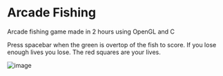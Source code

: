 # Arcade Fishing

Arcade fishing game made in 2 hours using OpenGL and C

Press spacebar when the green is overtop of the fish to score. If you lose enough lives you lose. The red squares are your lives.

![image](https://cdn.discordapp.com/attachments/875121041704361985/1334045084299034684/AE5292ED-1526-4D00-9383-1CB939F64B8D.png?ex=679b19cd&is=6799c84d&hm=ae36f026e71c32e4a283055011e5cf8033d0569285f5d967b4feec21ba4440b9&)